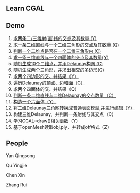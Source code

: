 Learn CGAL
---


Demo
---
1. [求两条二/三维射(直)线的交点及其数量 (Y)](https://github.com/DengMen/learnCGAL/tree/master/demo_1)
2. [求一条二维直线与一个二维三角形的交点及其数量 (Q)](https://github.com/DengMen/learnCGAL/tree/master/demo_2)
3. [判断一个二维点是否在一个二维三角形内 (C)](https://github.com/DengMen/learnCGAL/tree/master/demo_3)
4. [求一条三维直线与一个四面体的交点及其数量(Y)](https://github.com/DengMen/learnCGAL/tree/master/demo_4)
5. [随机生成10个二维点，并用Delaunay构网 (C)](https://github.com/DengMen/learnCGAL/tree/master/demo_5)
6. [随机生成两个三角形，并求出相交的多边形(Q)](https://github.com/DengMen/learnCGAL/tree/master/demo_6)
7. [求两个四边形的交、并结果（Y）](https://github.com/DengMen/learnCGAL/tree/master/demo_7)
8. [遍历Delaunay的顶点、边和面（C）](https://github.com/DengMen/learnCGAL/tree/master/demo_8)
9. 求两个四面体的交、并结果（Q）
10. [判断一条二维直线与二维Delaunay的交点数量（C）](https://github.com/DengMen/learnCGAL/tree/master/demo_10)
11. [构造一个六面体（Y）](https://github.com/DengMen/learnCGAL/tree/master/demo_11)
12. [将二维Delaunay三角网转换成普通表面模型,并进行编辑（Y）](https://github.com/DengMen/learnCGAL/tree/master/demo_12)
13. 构建三维Delaunay，并判断一条射线与其交点（C）
14. 学习CGAL::draw()相关函数（Y）
15. 基于openMesh读取obj,ply，并转成off格式（Z）

People
---
Yan Qingsong

Qu Yingjie

Chen Xin

Zhang Rui

